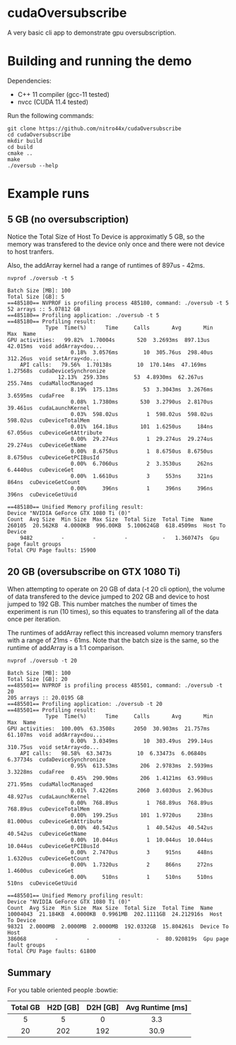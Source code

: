 # cudaOversubscribe

A very basic cli app to demonstrate gpu oversubscription.

# Building and running the demo

Dependencies:

* C++ 11 compiler (gcc-11 tested)
* nvcc (CUDA 11.4 tested)

Run the following commands:

    git clone https://github.com/nitro44x/cudaOversubscribe
    cd cudaOversubscribe
    mkdir build
    cd build
    cmake ..
    make
    ./oversub --help


# Example runs

## 5 GB (no oversubscription)

Notice the Total Size of Host To Device is approximatly 5 GB, so the memory was transfered to the device
only once and there were not device to host tranfers. 

Also, the addArray kernel had a range of runtimes of 897us - 42ms.

    nvprof ./oversub -t 5
    
    Batch Size [MB]: 100
    Total Size [GB]: 5
    ==485180== NVPROF is profiling process 485180, command: ./oversub -t 5
    52 arrays :: 5.07812 GB
    ==485180== Profiling application: ./oversub -t 5
    ==485180== Profiling result:
                Type  Time(%)      Time     Calls       Avg       Min       Max  Name
    GPU activities:   99.82%  1.70004s       520  3.2693ms  897.13us  42.015ms  void addArray<dou...
                        0.18%  3.0576ms        10  305.76us  298.40us  312.26us  void setArray<do...
        API calls:   79.56%  1.70138s        10  170.14ms  47.169ms  1.27568s  cudaDeviceSynchronize
                    12.13%  259.33ms        53  4.8930ms  62.267us  255.74ms  cudaMallocManaged
                        8.19%  175.13ms        53  3.3043ms  3.2676ms  3.6595ms  cudaFree
                        0.08%  1.7380ms       530  3.2790us  2.8170us  39.461us  cudaLaunchKernel
                        0.03%  598.02us         1  598.02us  598.02us  598.02us  cuDeviceTotalMem
                        0.01%  164.18us       101  1.6250us     184ns  67.056us  cuDeviceGetAttribute
                        0.00%  29.274us         1  29.274us  29.274us  29.274us  cuDeviceGetName
                        0.00%  8.6750us         1  8.6750us  8.6750us  8.6750us  cuDeviceGetPCIBusId
                        0.00%  6.7060us         2  3.3530us     262ns  6.4440us  cuDeviceGet
                        0.00%  1.6610us         3     553ns     321ns     864ns  cuDeviceGetCount
                        0.00%     396ns         1     396ns     396ns     396ns  cuDeviceGetUuid

    ==485180== Unified Memory profiling result:
    Device "NVIDIA GeForce GTX 1080 Ti (0)"
    Count  Avg Size  Min Size  Max Size  Total Size  Total Time  Name
    260105  20.562KB  4.0000KB  996.00KB  5.100624GB  618.4509ms  Host To Device
        9482         -         -         -           -   1.360747s  Gpu page fault groups
    Total CPU Page faults: 15900

## 20 GB (oversubscribe on GTX 1080 Ti)

When attempting to operate on 20 GB of data (-t 20 cli option), the volume of data transfered to the 
device jumped to 202 GB and device to host jumped to 192 GB. This number matches the number of times
the experiment is run (10 times), so this equates to transfering all of the data once per iteration.

The runtimes of addArray reflect this increased volumn memory transfers with a range
of 21ms - 61ms. Note that the batch size is the same, so the runtime of addArray is a 1:1
comparison.

    nvprof ./oversub -t 20
    
    Batch Size [MB]: 100
    Total Size [GB]: 20
    ==485501== NVPROF is profiling process 485501, command: ./oversub -t 20
    205 arrays :: 20.0195 GB
    ==485501== Profiling application: ./oversub -t 20
    ==485501== Profiling result:
                Type  Time(%)      Time     Calls       Avg       Min       Max  Name
    GPU activities:  100.00%  63.3508s      2050  30.903ms  21.757ms  61.107ms  void addArray<dou...
                        0.00%  3.0349ms        10  303.49us  299.14us  310.75us  void setArray<do...
        API calls:   98.58%  63.3473s        10  6.33473s  6.06840s  6.37734s  cudaDeviceSynchronize
                        0.95%  613.53ms       206  2.9783ms  2.5939ms  3.3228ms  cudaFree
                        0.45%  290.90ms       206  1.4121ms  63.998us  271.95ms  cudaMallocManaged
                        0.01%  7.4226ms      2060  3.6030us  2.9630us  48.927us  cudaLaunchKernel
                        0.00%  768.89us         1  768.89us  768.89us  768.89us  cuDeviceTotalMem
                        0.00%  199.25us       101  1.9720us     238ns  81.000us  cuDeviceGetAttribute
                        0.00%  40.542us         1  40.542us  40.542us  40.542us  cuDeviceGetName
                        0.00%  10.044us         1  10.044us  10.044us  10.044us  cuDeviceGetPCIBusId
                        0.00%  2.7470us         3     915ns     448ns  1.6320us  cuDeviceGetCount
                        0.00%  1.7320us         2     866ns     272ns  1.4600us  cuDeviceGet
                        0.00%     510ns         1     510ns     510ns     510ns  cuDeviceGetUuid

    ==485501== Unified Memory profiling result:
    Device "NVIDIA GeForce GTX 1080 Ti (0)"
    Count  Avg Size  Min Size  Max Size  Total Size  Total Time  Name
    10004043  21.184KB  4.0000KB  0.9961MB  202.1111GB  24.212916s  Host To Device
    98321  2.0000MB  2.0000MB  2.0000MB  192.0332GB  15.804261s  Device To Host
    386068         -         -         -           -  80.920819s  Gpu page fault groups
    Total CPU Page faults: 61800

## Summary

For you table oriented people :bowtie:

| Total GB | H2D [GB] | D2H [GB] | Avg Runtime [ms] |
|:---:|:---:|:---:|:---:|
| 5 | 5 | 0 | 3.3 |
| 20 | 202 | 192 | 30.9 |